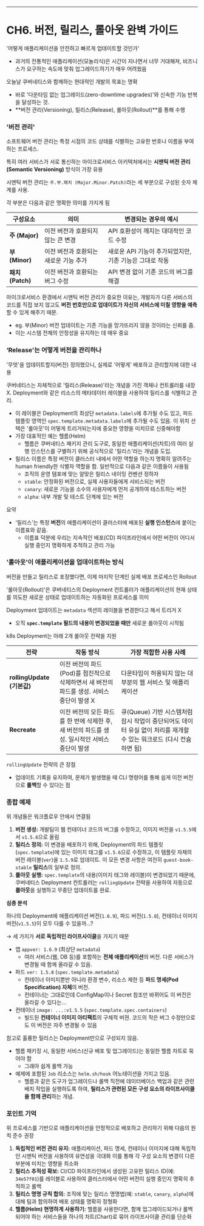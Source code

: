 



----------------------------
# CH6. 버전, 릴리스, 롤아웃 완벽 가이드

'어떻게 애플리케이션을 안전하고 빠르게 업데이트할 것인가'

- 과거의 전통적인 애플리케이션(모놀리식)은 시간이 지나면서 너무 거대해져, 비즈니스가 요구하는 속도에 맞춰 업그레이드하기가 매우 어려웠음

오늘날 쿠버네티스와 함께하는 현대적인 개발의 목표는 명확

- 바로 '다운타임 없는 업그레이드(zero-downtime upgrades)'와 신속한 기능 반복을 달성하는 것.
- **버전 관리(Versioning), 릴리스(Release), 롤아웃(Rollout)**를 통해 수행

### '버전 관리'

소프트웨어 버전 관리는 특정 시점의 코드 상태를 식별하는 고유한 번호나 이름을 부여하는 프로세스. 

특히 여러 서비스가 서로 통신하는 마이크로서비스 아키텍처에서는 **시맨틱 버전 관리(Semantic Versioning)** 방식이 가장 유용

시맨틱 버전 관리는 `주.부.패치 (Major.Minor.Patch)`라는 세 부분으로 구성된 숫자 체계를 사용. 

각 부분은 다음과 같은 명확한 의미를 가지게 됨

| 구성요소 | 의미 | 변경되는 경우의 예시 |
| --- | --- | --- |
| **주 (Major)** | 이전 버전과 호환되지 않는 큰 변경 | API 호환성이 깨지는 대대적인 코드 수정 |
| **부 (Minor)** | 이전 버전과 호환되는 새로운 기능 추가 | 새로운 API 기능이 추가되었지만, 기존 기능은 그대로 작동 |
| **패치 (Patch)** | 이전 버전과 호환되는 버그 수정 | API 변경 없이 기존 코드의 버그를 해결 |

마이크로서비스 환경에서 시맨틱 버전 관리가 중요한 이유는, 개발자가 다른 서비스의 코드를 직접 보지 않고도 **버전 번호만으로 업데이트가 자신의 서비스에 미칠 영향을 예측**할 수 있게 해주기 때문. 

- eg. 부(Minor) 버전 업데이트는 기존 기능을 망가뜨리지 않을 것이라는 신뢰를 줌.
- 이는 시스템 전체의 안정성을 유지하는 데 매우 중요

### ‘Release'는 어떻게 버전을 관리하나

'무엇'을 업데이트할지(버전) 정의했으니, 실제로 '어떻게' 배포하고 관리할지에 대한 내용

쿠버네티스는 자체적으로 '릴리스(Release)'라는 개념을 가진 객체나 컨트롤러를 내장 X. Deployment와 같은 리소스의 메타데이터 레이블을 사용하여 릴리스를 식별하고 관리.

- 이 레이블은 Deployment의 최상단 `metadata.labels`에 추가될 수도 있고, 파드 템플릿 영역인 `spec.template.metadata.labels`에 추가될 수도 있음. 이 위치 선택은 '롤아웃'이 어떻게 트리거되는지에 중요한 영향을 미치므로 신중해야함
- 가장 대표적인 예는 헬름(Helm)
    - 헬름은 쿠버네티스 패키지 관리 도구로, 동일한 애플리케이션(차트)의 여러 실행 인스턴스를 구별하기 위해 공식적으로 '릴리스'라는 개념을 도입.
- 릴리스 이름은 특정 버전이 클러스터 내에서 어떤 역할을 하는지 명확히 알려주는 human friendly한 식별자 역할을 함. 일반적으로 다음과 같은 이름들이 사용됨
    - 조직의 운영 템포에 맞는 알맞은 릴리스 네이밍 컨벤션 정하자
    - `stable`: 안정화된 버전으로, 실제 사용자들에게 서비스되는 버전
    - `canary`: 새로운 기능을 소수의 사용자에게 먼저 공개하여 테스트하는 버전
    - `alpha`: 내부 개발 및 테스트 단계에 있는 버전

요약

- '릴리스'는 특정 **버전**의 애플리케이션이 클러스터에 배포된 **실행 인스턴스**에 붙이는 이름표와 같음.
    - 이름표 덕분에 우리는 지속적인 배포(CD) 파이프라인에서 어떤 버전이 어디서 실행 중인지 명확하게 추적하고 관리 가능

### '롤아웃'이 애플리케이션을 업데이트하는 방식

버전을 만들고 릴리스로 포장했다면, 이제 마지막 단계인 실제 배포 프로세스인 Rollout

'롤아웃(Rollout)'은 쿠버네티스의 Deployment 컨트롤러가 애플리케이션의 현재 상태를 의도한 새로운 상태로 업데이트하는 자동화된 프로세스를 의미

Deployment 업데이트는 `metadata` 섹션의 레이블을 변경한다고 해서 트리거 X 

- 오직 **`spec.template` 필드의 내용이 변경되었을 때만** 새로운 롤아웃이 시작됨

k8s Deployment는 아래 2개 롤아웃 전략을 지원

| 전략 | 작동 방식 | 가장 적합한 사용 사례 |
| --- | --- | --- |
| **rollingUpdate (기본값)** | 이전 버전의 파드(Pod)를 점진적으로 삭제하면서 새 버전의 파드를 생성. 서비스 중단이 발생 X | 다운타임이 허용되지 않는 대부분의 웹 서비스 및 애플리케이션 |
| **Recreate** | 이전 버전의 모든 파드를 한 번에 삭제한 후, 새 버전의 파드를 생성. 일시적인 서비스 중단이 발생 | 큐(Queue) 기반 시스템처럼 잠시 작업이 중단되어도 데이터 유실 없이 처리를 재개할 수 있는 워크로드 (다시 컨슘하면 됨) |

`rollingUpdate` 전략의 큰 장점

- 업데이트 기록을 유지하여, 문제가 발생했을 때 CLI 명령어를 통해 쉽게 이전 버전으로 **롤백**할 수 있다는 점

### 종합 예제

위 개념들은 워크플로우 안에서 연결됨

1. **버전 생성:** 개발팀이 웹 컨테이너 코드의 버그를 수정하고, 이미지 버전을 `v1.5.5`에서 `v1.5.6`으로 올림
2. **릴리스 정의:** 이 변경을 배포하기 위해, Deployment의 파드 템플릿(`spec.template`)에 있는 이미지 태그를 `v1.5.6`으로 수정하고, 이 템플릿 자체의 버전 레이블(`ver`)을 `1.5.9`로 업데이트. 이 모든 변경 사항은 여전히 `guest-book-stable` **릴리스**의 일부로 정의.
3. **롤아웃 실행:** `spec.template`의 내용(이미지 태그와 레이블)이 변경되었기 때문에, 쿠버네티스 Deployment 컨트롤러는 `rollingUpdate` 전략을 사용하여 자동으로 **롤아웃**을 실행하고 무중단 업데이트를 완료.

**심층 분석**

하나의 Deployment에 애플리케이션 버전(`1.6.9`), 파드 버전(`1.5.8`), 컨테이너 이미지 버전(`v1.5.5`)이 모두 다를 수 있을까…?

→ 세 가지가 **서로 독립적인 라이프사이클**을 가지기 때문

- 앱 `appver: 1.6.9` (최상단 `metadata`)
    - 여러 서비스(웹, DB 등)를 포함하는 **전체 애플리케이션**의 버전. 다른 서비스가 변경될 때 함께 올라갈 수 있음.
- 파드 `ver: 1.5.8` (`spec.template.metadata`)
    - 컨테이너 이미지뿐만 아니라 환경 변수, 리소스 제한 등 **파드 명세(Pod Specification) 자체**의 버전.
    - 컨테이너는 그대로인데 ConfigMap이나 Secret 참조만 바뀌어도 이 버전은 올라갈 수 있다는…
- 컨테이너 `image: ...:v1.5.5` (`spec.template.spec.containers`)
    - 빌드된 **컨테이너 이미지 아티팩트**의 구체적 버젼. 코드의 작은 버그 수정만으로도 이 버전은 자주 변경될 수 있음

참고로 훌륭한 릴리스는 Deployment만으로 구성되지 않음.

- 헬름 패키징 시, 동일한 서비스(신규 배포 및 업그레이드)는 동일한 헬름 차트로 묶어야 함
    - 그래야 쉽게 롤백 가능
- 예제에 포함된 `Job` 리소스는 `helm.sh/hook` 어노테이션을 가지고 있음.
    - 헬름과 같은 도구가 업그레이드나 롤백 직전에 데이터베이스 백업과 같은 관련 배치 작업을 실행하도록 하여, **릴리스가 관련된 모든 구성 요소의 라이프사이클을 함께 관리**하는 개념.

### 포인트 기억

위 프로세스를 기반으로 애플리케이션을 안정적으로 배포하고 관리하기 위해 다음의 원칙 준수 권장

1. **독립적인 버전 관리 유지:** 애플리케이션, 파드 명세, 컨테이너 이미지에 대해 독립적인 시맨틱 버전을 사용하여 유연성을 극대화 이를 통해 각 구성 요소의 변경이 다른 부분에 미치는 영향을 최소화
2. **릴리스 추적성 확보:** CI/CD 파이프라인에서 생성된 고유한 릴리스 ID(예: `34e57f01`)를 레이블로 사용하여 클러스터에서 어떤 버전이 실행 중인지 명확히 추적하고 롤백
3. **릴리스 명명 규칙 합의:** 조직에 맞는 릴리스 명명법(예: `stable`, `canary`, `alpha`)에 대해 팀과 합의하여 배포 상태를 명확히 정형화
4. **헬름(Helm) 현명하게 사용하기:** 헬름을 사용한다면, 함께 업그레이드되거나 롤백되어야 하는 서비스들을 하나의 차트(Chart)로 묶어 라이프사이클 관리를 단순화